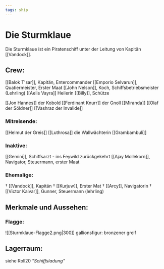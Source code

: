 ```yaml
---
tags: ship
---
```


# Die Sturmklaue
Die Sturmklaue ist ein Piratenschiff unter der Leitung von Kapitän [[Vandock]].

## Crew:


[[Balok T'sar]], Kapitän, Entercommander
[[Emporio Selvarun]], Quatiermeister, Erster Maat
[[John Nelson]], Koch, Schiffsbetriebsmeister (Lehrling)
[[Aelis Vayra]] Heilerin
[[Billy]],  Schütze

[[Jon Hannes]] der Kobold
[[Ferdinant Knurr]] der Gnoll
[[Miranda]]
[[Olaf der Söldner]]
[[Vashraz der Invalide]]


### Mitreisende:
[[Helmut der Greis]]
[[Luthrosa]] die Wallwächterin
[[Grambambuli]]

### Inaktive:
[[Gemini]], Schiffsarzt - ins Feywild zurückgekehrt
[[Ajay Mollekorn]],  Navigator, Steuermann, erster Maat 

### Ehemalige:
† [[Vandock]], Kapitän
† [[Kurjuw]], Erster Mat
† [[Arcy]], Navigatorin
† [[Victor Kalvar]], Gunner, Steuermann (lehrling)



## Merkmale und Aussehen:
### Flagge:
![[Sturmklaue-Flagge2.png|300]]
gallionsfigur:
bronzener greif

## Lagerraum:
siehe Roll20 *"Schiffsladung"*